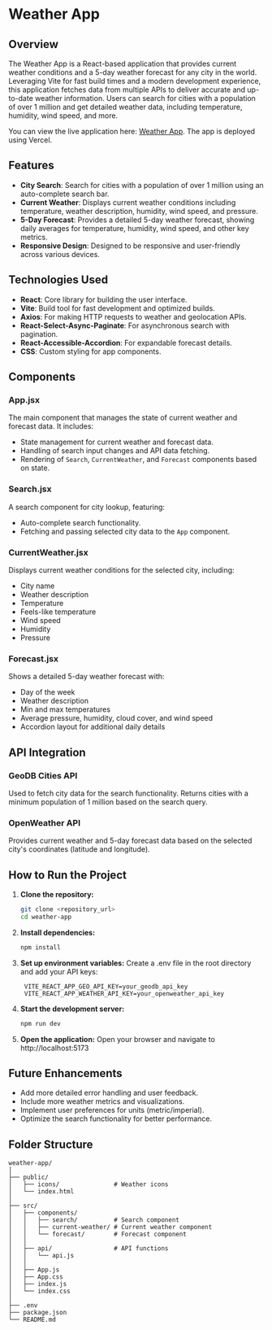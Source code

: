 # Weather App

## Overview

The Weather App is a React-based application that provides current weather conditions and a 5-day weather forecast for any city in the world. Leveraging Vite for fast build times and a modern development experience, this application fetches data from multiple APIs to deliver accurate and up-to-date weather information. Users can search for cities with a population of over 1 million and get detailed weather data, including temperature, humidity, wind speed, and more.

You can view the live application here: [Weather App](https://react-weather-app-eight-rouge.vercel.app/). The app is deployed using Vercel.

## Features

- **City Search**: Search for cities with a population of over 1 million using an auto-complete search bar.
- **Current Weather**: Displays current weather conditions including temperature, weather description, humidity, wind speed, and pressure.
- **5-Day Forecast**: Provides a detailed 5-day weather forecast, showing daily averages for temperature, humidity, wind speed, and other key metrics.
- **Responsive Design**: Designed to be responsive and user-friendly across various devices.

## Technologies Used

- **React**: Core library for building the user interface.
- **Vite**: Build tool for fast development and optimized builds.
- **Axios**: For making HTTP requests to weather and geolocation APIs.
- **React-Select-Async-Paginate**: For asynchronous search with pagination.
- **React-Accessible-Accordion**: For expandable forecast details.
- **CSS**: Custom styling for app components.

## Components

### App.jsx

The main component that manages the state of current weather and forecast data. It includes:
- State management for current weather and forecast data.
- Handling of search input changes and API data fetching.
- Rendering of `Search`, `CurrentWeather`, and `Forecast` components based on state.

### Search.jsx

A search component for city lookup, featuring:
- Auto-complete search functionality.
- Fetching and passing selected city data to the `App` component.

### CurrentWeather.jsx

Displays current weather conditions for the selected city, including:
- City name
- Weather description
- Temperature
- Feels-like temperature
- Wind speed
- Humidity
- Pressure

### Forecast.jsx

Shows a detailed 5-day weather forecast with:
- Day of the week
- Weather description
- Min and max temperatures
- Average pressure, humidity, cloud cover, and wind speed
- Accordion layout for additional daily details

## API Integration

### GeoDB Cities API

Used to fetch city data for the search functionality. Returns cities with a minimum population of 1 million based on the search query.

### OpenWeather API

Provides current weather and 5-day forecast data based on the selected city's coordinates (latitude and longitude).

## How to Run the Project

1. **Clone the repository:**
   ```bash
   git clone <repository_url>
   cd weather-app
2. **Install dependencies:**
   ```bash
   npm install
3. **Set up environment variables:**
   Create a .env file in the root directory and add your API keys:
   ```plaintext
    VITE_REACT_APP_GEO_API_KEY=your_geodb_api_key
    VITE_REACT_APP_WEATHER_API_KEY=your_openweather_api_key
4. **Start the development server:**
   ```bash
   npm run dev
5. **Open the application:**
   Open your browser and navigate to http://localhost:5173

## Future Enhancements

- Add more detailed error handling and user feedback.
- Include more weather metrics and visualizations.
- Implement user preferences for units (metric/imperial).
- Optimize the search functionality for better performance.

## Folder Structure

```plaintext
weather-app/
│
├── public/
│   ├── icons/               # Weather icons
│   └── index.html
│
├── src/
│   ├── components/
│   │   ├── search/          # Search component
│   │   ├── current-weather/ # Current weather component
│   │   └── forecast/        # Forecast component
│   │
│   ├── api/                 # API functions
│   │   └── api.js
│   │
│   ├── App.js
│   ├── App.css
│   ├── index.js
│   └── index.css
│
├── .env
├── package.json
└── README.md